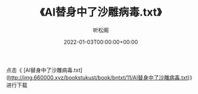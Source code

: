 ﻿---
title:  《AI替身中了沙雕病毒.txt》
date:   2022-01-03T00:00:00+00:00
author: 听松阁
layout: post
permalink: /AI替身中了沙雕病毒/
categories: 小说
tags: [小说]
---

点击《 [AI替身中了沙雕病毒.txt](<a href="http://img.660000.xyz/bookstukust/book/bntxt/11/AI" target=_blank>http://img.660000.xyz/bookstukust/book/bntxt/11/AI替身中了沙雕病毒.txt)》进行下载